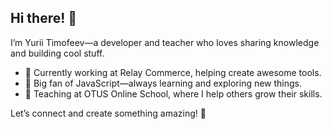 ## Hi there! 👋
I’m Yurii Timofeev—a developer and teacher who loves sharing knowledge and building cool stuff.

- 🔭 Currently working at Relay Commerce, helping create awesome tools.
- 🌱 Big fan of JavaScript—always learning and exploring new things.
- 👯 Teaching at OTUS Online School, where I help others grow their skills.

Let’s connect and create something amazing! 🚀
